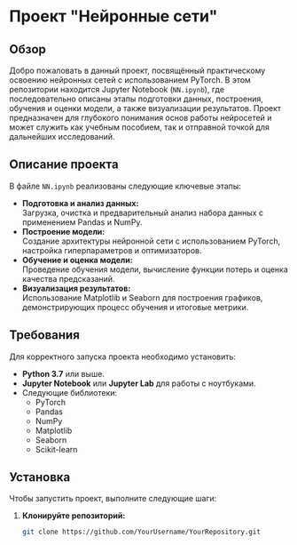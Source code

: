 # Проект "Нейронные сети"

## Обзор
Добро пожаловать в данный проект, посвящённый практическому освоению нейронных сетей с использованием PyTorch. В этом репозитории находится Jupyter Notebook (`NN.ipynb`), где последовательно описаны этапы подготовки данных, построения, обучения и оценки модели, а также визуализации результатов. Проект предназначен для глубокого понимания основ работы нейросетей и может служить как учебным пособием, так и отправной точкой для дальнейших исследований.

## Описание проекта
В файле `NN.ipynb` реализованы следующие ключевые этапы:
- **Подготовка и анализ данных:**  
  Загрузка, очистка и предварительный анализ набора данных с применением Pandas и NumPy.
- **Построение модели:**  
  Создание архитектуры нейронной сети с использованием PyTorch, настройка гиперпараметров и оптимизаторов.
- **Обучение и оценка модели:**  
  Проведение обучения модели, вычисление функции потерь и оценка качества предсказаний.
- **Визуализация результатов:**  
  Использование Matplotlib и Seaborn для построения графиков, демонстрирующих процесс обучения и итоговые метрики.

## Требования
Для корректного запуска проекта необходимо установить:
- **Python 3.7** или выше.
- **Jupyter Notebook** или **Jupyter Lab** для работы с ноутбуками.
- Следующие библиотеки:
  - PyTorch
  - Pandas
  - NumPy
  - Matplotlib
  - Seaborn
  - Scikit-learn

## Установка
Чтобы запустить проект, выполните следующие шаги:
1. **Клонируйте репозиторий:**
   ```bash
   git clone https://github.com/YourUsername/YourRepository.git
